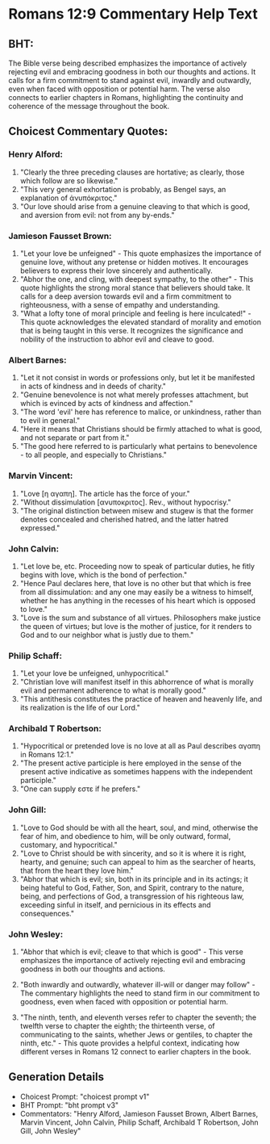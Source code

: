 # Romans 12:9 Commentary Help Text

## BHT:
The Bible verse being described emphasizes the importance of actively rejecting evil and embracing goodness in both our thoughts and actions. It calls for a firm commitment to stand against evil, inwardly and outwardly, even when faced with opposition or potential harm. The verse also connects to earlier chapters in Romans, highlighting the continuity and coherence of the message throughout the book.

## Choicest Commentary Quotes:
### Henry Alford:
1. "Clearly the three preceding clauses are hortative; as clearly, those which follow are so likewise."
2. "This very general exhortation is probably, as Bengel says, an explanation of ἀνυπόκριτος."
3. "Our love should arise from a genuine cleaving to that which is good, and aversion from evil: not from any by-ends."

### Jamieson Fausset Brown:
1. "Let your love be unfeigned" - This quote emphasizes the importance of genuine love, without any pretense or hidden motives. It encourages believers to express their love sincerely and authentically.
2. "Abhor the one, and cling, with deepest sympathy, to the other" - This quote highlights the strong moral stance that believers should take. It calls for a deep aversion towards evil and a firm commitment to righteousness, with a sense of empathy and understanding.
3. "What a lofty tone of moral principle and feeling is here inculcated!" - This quote acknowledges the elevated standard of morality and emotion that is being taught in this verse. It recognizes the significance and nobility of the instruction to abhor evil and cleave to good.

### Albert Barnes:
1. "Let it not consist in words or professions only, but let it be manifested in acts of kindness and in deeds of charity."
2. "Genuine benevolence is not what merely professes attachment, but which is evinced by acts of kindness and affection."
3. "The word 'evil' here has reference to malice, or unkindness, rather than to evil in general."
4. "Here it means that Christians should be firmly attached to what is good, and not separate or part from it."
5. "The good here referred to is particularly what pertains to benevolence - to all people, and especially to Christians."

### Marvin Vincent:
1. "Love [η αγαπη]. The article has the force of your." 
2. "Without dissimulation [ανυποκριτος]. Rev., without hypocrisy." 
3. "The original distinction between misew and stugew is that the former denotes concealed and cherished hatred, and the latter hatred expressed."

### John Calvin:
1. "Let love be, etc. Proceeding now to speak of particular duties, he fitly begins with love, which is the bond of perfection."
2. "Hence Paul declares here, that love is no other but that which is free from all dissimulation: and any one may easily be a witness to himself, whether he has anything in the recesses of his heart which is opposed to love."
3. "Love is the sum and substance of all virtues. Philosophers make justice the queen of virtues; but love is the mother of justice, for it renders to God and to our neighbor what is justly due to them."

### Philip Schaff:
1. "Let your love be unfeigned, unhypocritical."
2. "Christian love will manifest itself in this abhorrence of what is morally evil and permanent adherence to what is morally good."
3. "This antithesis constitutes the practice of heaven and heavenly life, and its realization is the life of our Lord."

### Archibald T Robertson:
1. "Hypocritical or pretended love is no love at all as Paul describes αγαπη in Romans 12:1."
2. "The present active participle is here employed in the sense of the present active indicative as sometimes happens with the independent participle."
3. "One can supply εστε if he prefers."

### John Gill:
1. "Love to God should be with all the heart, soul, and mind, otherwise the fear of him, and obedience to him, will be only outward, formal, customary, and hypocritical."
2. "Love to Christ should be with sincerity, and so it is where it is right, hearty, and genuine; such can appeal to him as the searcher of hearts, that from the heart they love him."
3. "Abhor that which is evil; sin, both in its principle and in its actings; it being hateful to God, Father, Son, and Spirit, contrary to the nature, being, and perfections of God, a transgression of his righteous law, exceeding sinful in itself, and pernicious in its effects and consequences."

### John Wesley:
1. "Abhor that which is evil; cleave to that which is good" - This verse emphasizes the importance of actively rejecting evil and embracing goodness in both our thoughts and actions.

2. "Both inwardly and outwardly, whatever ill-will or danger may follow" - The commentary highlights the need to stand firm in our commitment to goodness, even when faced with opposition or potential harm.

3. "The ninth, tenth, and eleventh verses refer to chapter the seventh; the twelfth verse to chapter the eighth; the thirteenth verse, of communicating to the saints, whether Jews or gentiles, to chapter the ninth, etc." - This quote provides a helpful context, indicating how different verses in Romans 12 connect to earlier chapters in the book.


## Generation Details
- Choicest Prompt: "choicest prompt v1"
- BHT Prompt: "bht prompt v3"
- Commentators: "Henry Alford, Jamieson Fausset Brown, Albert Barnes, Marvin Vincent, John Calvin, Philip Schaff, Archibald T Robertson, John Gill, John Wesley"
